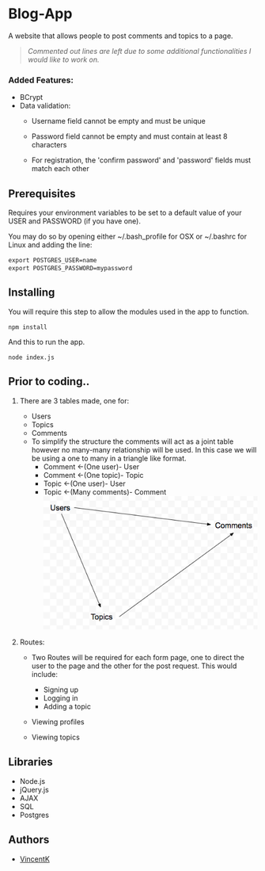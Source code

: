 # Blog-App

A website that allows people to post comments and topics to a page.

> _Commented out lines are left due to some additional functionalities I would like to work on._

### Added Features:
   - BCrypt
   - Data validation:
      - Username field cannot be empty and must be unique  

      - Password field cannot be empty and must contain at least 8 characters

      - For registration, the 'confirm password' and 'password' fields must match each other

## Prerequisites

Requires your environment variables to be set to a default value of your USER and PASSWORD (if you have one).

You may do so by opening either ~/.bash_profile for OSX or ~/.bashrc for Linux and adding the line:

```
export POSTGRES_USER=name
export POSTGRES_PASSWORD=mypassword
```

## Installing

You will require this step to allow the modules used in the app to function.

```
npm install
```
And this to run the app.
```
node index.js
```


## Prior to coding..

 1. There are 3 tables made, one for:
      * Users
      * Topics
      * Comments
      - To simplify the structure the comments will act as a joint table however
         no many-many relationship will be used.
         In this case we will be using a one to many in a triangle like format.
         - Comment <-(One user)- User
         - Comment <-(One topic)- Topic
         - Topic <-(One user)- User
         - Topic <-(Many comments)- Comment
 ![banner](https://github.com/vincentk191/blogApp/blob/master/public/images/screenshot.png?raw=true)

 2. Routes:
      -  Two Routes will be required for each form page, one to direct the user to the page
      and the other for the post request. This would include:

         * Signing up
         * Logging in
         * Adding a topic

      -  Viewing profiles
      -  Viewing topics
## Libraries
- Node.js
- jQuery.js
- AJAX
- SQL
- Postgres

## Authors

- [VincentK](https://github.com/vincentk191)
